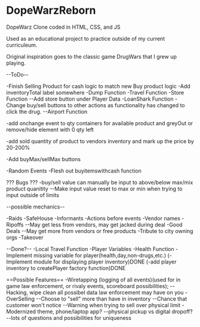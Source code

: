 # DopeWarzReborn

DopeWarz Clone coded in HTML, CSS, and JS

Used as an educational project to practice outside of my current curriculeum.

Original inspiration goes to the classic game DrugWars that I grew up playing.

--ToDo--

-Finish Selling Product for cash logic to match new Buy product logic
-Add inventoryTotal label somewhere
-Dump Function
-Travel Function
-Store Function
--Add store button under Player Data
-LoanShark Function
-Change buy/sell buttons to other actions as functionality has changed to click the drug.
--Airport Function

-add onchange event to qty containers for available product and greyOut or remove/hide element with 0 qty left

-add sold quantity of product to vendors inventory and mark up the price by 20-200%

-Add buyMax/sellMax buttons

-Random Events
-Flesh out buyitemswithcash function

??? Bugs ???
-buy/sell value can manually be input to above/below max/mix product quanitity
--Make input value reset to max or min when trying to input outside of limits

--possible mechanics--

-Raids
-SafeHouse
-Informants
-Actions before events
-Vendor names
-Ripoffs
--May get less from vendors, may get jacked during deal
-Good Deals
--May get more from vendors or free products
-Tribute to city owning orgs
-Takeover

--Done?--
-Local Travel Function
-Player Variables
-Health Function
-Implement missing variable for player(health,day,non-drugs,etc.)
(-Implement module for displaying player inventory)DONE
(-add player inventory to createPlayer factory function)DONE

==Possible Features==
-Wiretapping (logging of all events)(used for in game law enforcement, or rivaly events, scoreboard possibilities);
--Hacking, wipe clean all possibel data law enforcement may have on you
-OverSelling
--Choose to "sell" more than have in inventory
--Chance that customer won't notice
--Warning when trying to sell over physical limit
-Modernized theme, phone/laptop app?
--physical pickup vs digital dropoff?
--lots of questions and possibilities for uniqueness